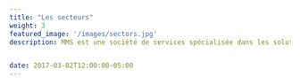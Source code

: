 ```yaml
---
title: "Les secteurs"
weight: 3
featured_image: '/images/sectors.jpg'
description: MMS est une société de services spécialisée dans les solutions intégrées pour l’industrie hôtelière et la gestion des installations dans un large éventail d’industries, tels que l’industrie minière, Oil & Gas, Santé, Constructions, établissements d’enseignement, Hôtels et Offshore.


date: 2017-03-02T12:00:00-05:00
---
```

